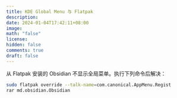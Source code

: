 ```yaml
---
title: KDE Global Menu 与 Flatpak
description: 
date: 2024-01-04T17:42:11+08:00
image: 
math: "false"
license: 
hidden: false
comments: true
draft: false
---
```

从 Flatpak 安装的 Obsidian 不显示全局菜单。执行下列命令后解决：
```bash
sudo flatpak override --talk-name=com.canonical.AppMenu.Regist  
rar md.obsidian.Obsidian
```
